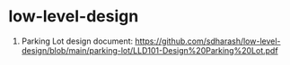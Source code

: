 # low-level-design

1. Parking Lot design document: https://github.com/sdharash/low-level-design/blob/main/parking-lot/LLD101-Design%20Parking%20Lot.pdf
